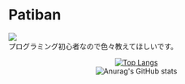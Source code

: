# Patiban

![](https://komarev.com/ghpvc/?username=Patiban-0)  
プログラミング初心者なので色々教えてほしいです。

<div style="text-align:center">
  
[![Top Langs](https://github-readme-stats.vercel.app/api/top-langs/?username=Patiban-0&theme=dark&layout=compact)](https://github.com/anuraghazra/github-readme-stats)<br>
![Anurag's GitHub stats](https://github-readme-stats.vercel.app/api?username=Patiban-0&show_icons=true&theme=radical)
  
</div>
